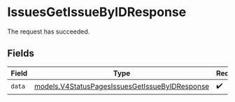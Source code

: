 # IssuesGetIssueByIDResponse

The request has succeeded.


## Fields

| Field                                                                                                  | Type                                                                                                   | Required                                                                                               | Description                                                                                            |
| ------------------------------------------------------------------------------------------------------ | ------------------------------------------------------------------------------------------------------ | ------------------------------------------------------------------------------------------------------ | ------------------------------------------------------------------------------------------------------ |
| `data`                                                                                                 | [models.V4StatusPagesIssuesGetIssueByIDResponse](../models/v4statuspagesissuesgetissuebyidresponse.md) | :heavy_check_mark:                                                                                     | N/A                                                                                                    |